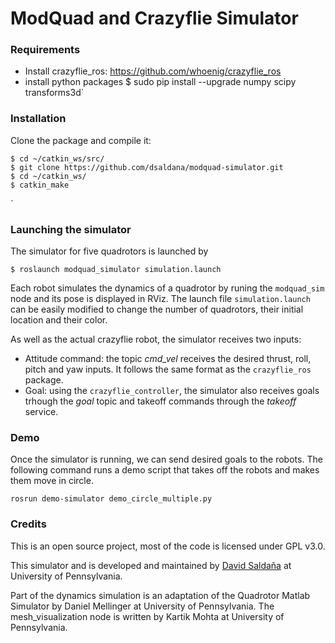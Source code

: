 # ModQuad and Crazyflie Simulator

### Requirements
* Install crazyflie_ros: https://github.com/whoenig/crazyflie_ros
* install python packages $ sudo pip install --upgrade numpy scipy transforms3d`




### Installation
Clone the package and compile it:
```
$ cd ~/catkin_ws/src/
$ git clone https://github.com/dsaldana/modquad-simulator.git
$ cd ~/catkin_ws/
$ catkin_make
```
`

### Launching the simulator
The simulator for five quadrotors is launched by
```
$ roslaunch modquad_simulator simulation.launch
```
Each robot simulates the dynamics of a quadrotor by runing the `modquad_sim` node and its pose is displayed in RViz.
The launch file `simulation.launch` can be easily modified to change the number of quadrotors, their initial location and their color.

As well as the actual crazyflie robot, the simulator receives two inputs:
* Attitude command: the topic _cmd_vel_ receives the desired thrust, roll, pitch and yaw inputs. It follows the same format as the `crazyflie_ros `package.
* Goal: using the `crazyflie_controller`, the simulator also receives goals trhough the _goal_ topic and takeoff commands through the _takeoff_ service. 

### Demo
Once the simulator is running, we can send desired goals to the robots.  The following command runs a demo script that 
takes off the robots and makes them move in circle.
```
rosrun demo-simulator demo_circle_multiple.py
```










### Credits
This is an open source project, most of the code is licensed under GPL v3.0.

This simulator and is developed and maintained by [David Saldaña](http://davidsaldana.co/) at University of Pennsylvania.

Part of the dynamics simulation is an adaptation of the Quadrotor Matlab Simulator by Daniel Mellinger at University of Pennsylvania.
The mesh_visualization node is written by Kartik Mohta at University of Pennsylvania.

